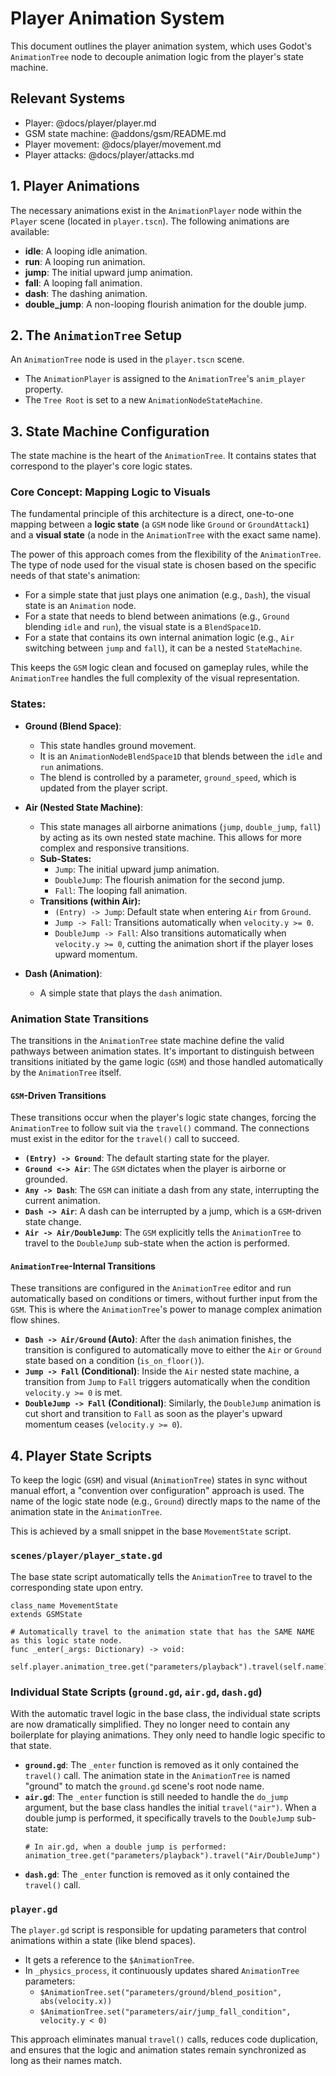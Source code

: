 # Player Animation System

This document outlines the player animation system, which uses Godot's `AnimationTree` node to decouple animation logic from the player's state machine. 

## Relevant Systems
- Player: @docs/player/player.md
- GSM state machine: @addons/gsm/README.md
- Player movement: @docs/player/movement.md
- Player attacks: @docs/player/attacks.md

## 1. Player Animations

The necessary animations exist in the `AnimationPlayer` node within the `Player` scene (located in `player.tscn`). The following animations are available:

- **idle**: A looping idle animation.
- **run**: A looping run animation.
- **jump**: The initial upward jump animation.
- **fall**: A looping fall animation.
- **dash**: The dashing animation.
- **double_jump**: A non-looping flourish animation for the double jump.

## 2. The `AnimationTree` Setup

An `AnimationTree` node is used in the `player.tscn` scene.

- The `AnimationPlayer` is assigned to the `AnimationTree`'s `anim_player` property.
- The `Tree Root` is set to a new `AnimationNodeStateMachine`.

## 3. State Machine Configuration

The state machine is the heart of the `AnimationTree`. It contains states that correspond to the player's core logic states.

### Core Concept: Mapping Logic to Visuals

The fundamental principle of this architecture is a direct, one-to-one mapping between a **logic state** (a `GSM` node like `Ground` or `GroundAttack1`) and a **visual state** (a node in the `AnimationTree` with the exact same name).

The power of this approach comes from the flexibility of the `AnimationTree`. The type of node used for the visual state is chosen based on the specific needs of that state's animation:

-   For a simple state that just plays one animation (e.g., `Dash`), the visual state is an `Animation` node.
-   For a state that needs to blend between animations (e.g., `Ground` blending `idle` and `run`), the visual state is a `BlendSpace1D`.
-   For a state that contains its own internal animation logic (e.g., `Air` switching between `jump` and `fall`), it can be a nested `StateMachine`.

This keeps the `GSM` logic clean and focused on gameplay rules, while the `AnimationTree` handles the full complexity of the visual representation.

### States:

-   **Ground (Blend Space)**:
    -   This state handles ground movement.
    -   It is an `AnimationNodeBlendSpace1D` that blends between the `idle` and `run` animations.
    -   The blend is controlled by a parameter, `ground_speed`, which is updated from the player script.

-   **Air (Nested State Machine)**:
    -   This state manages all airborne animations (`jump`, `double_jump`, `fall`) by acting as its own nested state machine. This allows for more complex and responsive transitions.
    -   **Sub-States:**
        -   `Jump`: The initial upward jump animation.
        -   `DoubleJump`: The flourish animation for the second jump.
        -   `Fall`: The looping fall animation.
    -   **Transitions (within Air):**
        -   `(Entry) -> Jump`: Default state when entering `Air` from `Ground`.
        -   `Jump -> Fall`: Transitions automatically when `velocity.y >= 0`.
        -   `DoubleJump -> Fall`: Also transitions automatically when `velocity.y >= 0`, cutting the animation short if the player loses upward momentum.

-   **Dash (Animation)**:
    -   A simple state that plays the `dash` animation.

### Animation State Transitions

The transitions in the `AnimationTree` state machine define the valid pathways between animation states. It's important to distinguish between transitions initiated by the game logic (`GSM`) and those handled automatically by the `AnimationTree` itself.

#### `GSM`-Driven Transitions

These transitions occur when the player's logic state changes, forcing the `AnimationTree` to follow suit via the `travel()` command. The connections must exist in the editor for the `travel()` call to succeed.

-   **`(Entry) -> Ground`**: The default starting state for the player.
-   **`Ground <-> Air`**: The `GSM` dictates when the player is airborne or grounded.
-   **`Any -> Dash`**: The `GSM` can initiate a dash from any state, interrupting the current animation.
-   **`Dash -> Air`**: A dash can be interrupted by a jump, which is a `GSM`-driven state change.
-   **`Air -> Air/DoubleJump`**: The `GSM` explicitly tells the `AnimationTree` to travel to the `DoubleJump` sub-state when the action is performed.

#### `AnimationTree`-Internal Transitions

These transitions are configured in the `AnimationTree` editor and run automatically based on conditions or timers, without further input from the `GSM`. This is where the `AnimationTree`'s power to manage complex animation flow shines.

-   **`Dash -> Air/Ground` (Auto)**: After the `dash` animation finishes, the transition is configured to automatically move to either the `Air` or `Ground` state based on a condition (`is_on_floor()`).
-   **`Jump -> Fall` (Conditional)**: Inside the `Air` nested state machine, a transition from `Jump` to `Fall` triggers automatically when the condition `velocity.y >= 0` is met.
-   **`DoubleJump -> Fall` (Conditional)**: Similarly, the `DoubleJump` animation is cut short and transition to `Fall` as soon as the player's upward momentum ceases (`velocity.y >= 0`).

## 4. Player State Scripts

To keep the logic (`GSM`) and visual (`AnimationTree`) states in sync without manual effort, a "convention over configuration" approach is used. The name of the logic state node (e.g., `Ground`) directly maps to the name of the animation state in the `AnimationTree`.

This is achieved by a small snippet in the base `MovementState` script.

### `scenes/player/player_state.gd`

The base state script automatically tells the `AnimationTree` to travel to the corresponding state upon entry.

```gdscript
class_name MovementState
extends GSMState

# Automatically travel to the animation state that has the SAME NAME as this logic state node.
func _enter(_args: Dictionary) -> void:
    self.player.animation_tree.get("parameters/playback").travel(self.name)
```

### Individual State Scripts (`ground.gd`, `air.gd`, `dash.gd`)

With the automatic travel logic in the base class, the individual state scripts are now dramatically simplified. They no longer need to contain any boilerplate for playing animations. They only need to handle logic specific to that state.

-   **`ground.gd`**: The `_enter` function is removed as it only contained the `travel()` call. The animation state in the `AnimationTree` is named "ground" to match the `ground.gd` scene's root node name.
-   **`air.gd`**: The `_enter` function is still needed to handle the `do_jump` argument, but the base class handles the initial `travel("air")`. When a double jump is performed, it specifically travels to the `DoubleJump` sub-state:
    ```gdscript
    # In air.gd, when a double jump is performed:
    animation_tree.get("parameters/playback").travel("Air/DoubleJump")
    ```
-   **`dash.gd`**: The `_enter` function is removed as it only contained the `travel()` call.

### `player.gd`

The `player.gd` script is responsible for updating parameters that control animations within a state (like blend spaces).

-   It gets a reference to the `$AnimationTree`.
-   In `_physics_process`, it continuously updates shared `AnimationTree` parameters:
    -   `$AnimationTree.set("parameters/ground/blend_position", abs(velocity.x))`
    -   `$AnimationTree.set("parameters/air/jump_fall_condition", velocity.y < 0)`

This approach eliminates manual `travel()` calls, reduces code duplication, and ensures that the logic and animation states remain synchronized as long as their names match.
